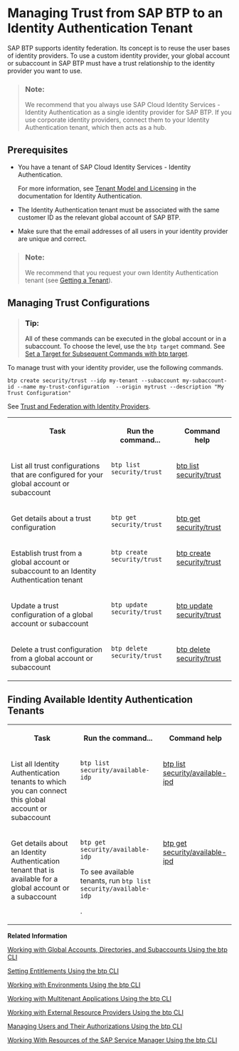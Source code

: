 <!-- loio6140107ac5da428a930cfefd73468628 -->

# Managing Trust from SAP BTP to an Identity Authentication Tenant

SAP BTP supports identity federation. Its concept is to reuse the user bases of identity providers. To use a custom identity provider, your global account or subaccount in SAP BTP must have a trust relationship to the identity provider you want to use.

> ### Note:  
> We recommend that you always use SAP Cloud Identity Services - Identity Authentication as a single identity provider for SAP BTP. If you use corporate identity providers, connect them to your Identity Authentication tenant, which then acts as a hub.



<a name="loio6140107ac5da428a930cfefd73468628__section_zmw_mz2_tvb"/>

## Prerequisites

-   You have a tenant of SAP Cloud Identity Services - Identity Authentication.

    For more information, see [Tenant Model and Licensing](https://help.sap.com/docs/IDENTITY_AUTHENTICATION/6d6d63354d1242d185ab4830fc04feb1/93160ebd2dcb40e98aadcbb9a970f2b9.html?version=Cloud) in the documentation for Identity Authentication.

-   The Identity Authentication tenant must be associated with the same customer ID as the relevant global account of SAP BTP.

-   Make sure that the email addresses of all users in your identity provider are unique and correct.


> ### Note:  
> We recommend that you request your own Identity Authentication tenant \(see [Getting a Tenant](https://help.sap.com/docs/IDENTITY_AUTHENTICATION/6d6d63354d1242d185ab4830fc04feb1/93160ebd2dcb40e98aadcbb9a970f2b9.html#getting-a-tenant)\).



<a name="loio6140107ac5da428a930cfefd73468628__section_l1j_mgj_rhb"/>

## Managing Trust Configurations

> ### Tip:  
> All of these commands can be executed in the global account or in a subaccount. To choose the level, use the `btp target` command. See [Set a Target for Subsequent Commands with btp target](set-a-target-for-subsequent-commands-with-btp-target-720645a.md).

To manage trust with your identity provider, use the following commands.

```
btp create security/trust --idp my-tenant --subaccount my-subaccount-id --name my-trust-configuration  --origin mytrust --description "My Trust Configuration"
```

See [Trust and Federation with Identity Providers](trust-and-federation-with-identity-providers-cb1bc8f.md).


<table>
<tr>
<th valign="top">

Task



</th>
<th valign="top">

Run the command...



</th>
<th valign="top">

Command help



</th>
</tr>
<tr>
<td valign="top">

List all trust configurations that are configured for your global account or subaccount



</td>
<td valign="top">

`btp list security/trust`



</td>
<td valign="top">

[btp list security/trust](https://help.sap.com/docs/BTP/btp-cli/btp-list-security-trust.html)



</td>
</tr>
<tr>
<td valign="top">

Get details about a trust configuration



</td>
<td valign="top">

`btp get security/trust` 



</td>
<td valign="top">

[btp get security/trust](https://help.sap.com/docs/BTP/btp-cli/btp-get-security-trust.html)



</td>
</tr>
<tr>
<td valign="top">

Establish trust from a global account or subaccount to an Identity Authentication tenant



</td>
<td valign="top">

`btp create security/trust`



</td>
<td valign="top">

[btp create security/trust](https://help.sap.com/docs/BTP/btp-cli/btp-create-security-trust.html)



</td>
</tr>
<tr>
<td valign="top">

Update a trust configuration of a global account or subaccount



</td>
<td valign="top">

`btp update security/trust`



</td>
<td valign="top">

[btp update security/trust](https://help.sap.com/docs/BTP/btp-cli/btp-update-security-trust.html)



</td>
</tr>
<tr>
<td valign="top">

Delete a trust configuration from a global account or subaccount



</td>
<td valign="top">

`btp delete security/trust`



</td>
<td valign="top">

[btp delete security/trust](https://help.sap.com/docs/BTP/btp-cli/btp-delete-security-trust.html)



</td>
</tr>
</table>



<a name="loio6140107ac5da428a930cfefd73468628__section_vmj_cjj_rhb"/>

## Finding Available Identity Authentication Tenants


<table>
<tr>
<th valign="top">

Task



</th>
<th valign="top">

Run the command...



</th>
<th valign="top">

Command help



</th>
</tr>
<tr>
<td valign="top">

List all Identity Authentication tenants to which you can connect this global account or subaccount



</td>
<td valign="top">

`btp list security/available-idp`



</td>
<td valign="top">

[btp list security/available-ipd](https://help.sap.com/docs/BTP/btp-cli/btp-list-security-available-idp.html)



</td>
</tr>
<tr>
<td valign="top">

Get details about an Identity Authentication tenant that is available for a global account or a subaccount



</td>
<td valign="top">

`btp get security/available-idp`

To see available tenants, run `btp list security/available-idp`

.



</td>
<td valign="top">

[btp get security/available-ipd](https://help.sap.com/docs/BTP/btp-cli/btp-get-security-available-idp.html)



</td>
</tr>
</table>

**Related Information**  


[Working with Global Accounts, Directories, and Subaccounts Using the btp CLI](working-with-global-accounts-directories-and-subaccounts-using-the-btp-cli-85a683e.md "Use the SAP BTP command line interface (btp CLI) to manage operations with global accounts, directories, and subaccounts.")

[Setting Entitlements Using the btp CLI](setting-entitlements-using-the-btp-cli-5af849c.md "Use the SAP BTP command line interface (btp CLI) to set entitlements to define the functionality or permissions available for users of global accounts, directories, and subaccounts.")

[Working with Environments Using the btp CLI](working-with-environments-using-the-btp-cli-48db155.md "Use the SAP BTP command line interface (btp CLI) to manage runtime environment instances in a subaccount. For example, enable the Cloud Foundry environment by creating a Cloud Foundry org (environment instance).")

[Working with Multitenant Applications Using the btp CLI](working-with-multitenant-applications-using-the-btp-cli-c1b0fcc.md "Use the SAP BTP command line interface (btp CLI) to manage the multitenant applications to which a subaccount is entitled to subscribe.")

[Working with External Resource Providers Using the btp CLI](working-with-external-resource-providers-using-the-btp-cli-48d7688.md "Use the SAP BTP command line interface (btp CLI) to get details, or to create or delete resource provider instances in a global account.")

[Managing Users and Their Authorizations Using the btp CLI](managing-users-and-their-authorizations-using-the-btp-cli-94bb593.md "User authorizations are managed by assigning role collections to users (for example, Subaccount Administrator). Use the SAP BTP command-line interface (btp CLI) to manage roles and role collections, and to assign role collections to users.")

[Working With Resources of the SAP Service Manager Using the btp CLI](working-with-resources-of-the-sap-service-manager-using-the-btp-cli-fe6a53b.md "Use the SAP BTP command line interface to perform various operations related to your platforms, attached service brokers, service instances, and service bindings.")

